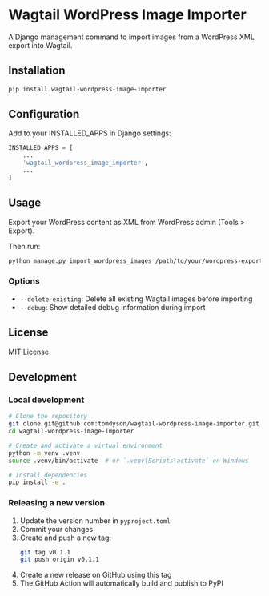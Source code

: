 # Wagtail WordPress Image Importer

A Django management command to import images from a WordPress XML export into Wagtail.

## Installation

```bash
pip install wagtail-wordpress-image-importer
```

## Configuration

Add to your INSTALLED_APPS in Django settings:

```python
INSTALLED_APPS = [
    ...
    'wagtail_wordpress_image_importer',
    ...
]
```

## Usage

Export your WordPress content as XML from WordPress admin (Tools > Export).

Then run:

```bash
python manage.py import_wordpress_images /path/to/your/wordpress-export.xml
```

### Options

- `--delete-existing`: Delete all existing Wagtail images before importing
- `--debug`: Show detailed debug information during import

## License

MIT License

## Development

### Local development

```bash
# Clone the repository
git clone git@github.com:tomdyson/wagtail-wordpress-image-importer.git
cd wagtail-wordpress-image-importer

# Create and activate a virtual environment
python -m venv .venv
source .venv/bin/activate  # or `.venv\Scripts\activate` on Windows

# Install dependencies
pip install -e .
```

### Releasing a new version

1. Update the version number in `pyproject.toml`
2. Commit your changes
3. Create and push a new tag:
   ```bash
   git tag v0.1.1
   git push origin v0.1.1
   ```
4. Create a new release on GitHub using this tag
5. The GitHub Action will automatically build and publish to PyPI
